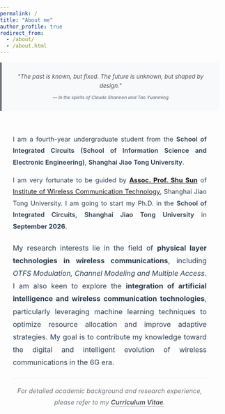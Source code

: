 ```yaml
---
permalink: /
title: "About me"
author_profile: true
redirect_from: 
  - /about/
  - /about.html
---
```


<style>
.academic-profile {
  max-width: 100%;
  line-height: 1.8;
  color: #2c3e50;
  font-size: 1.05em;
  margin-bottom: 1em;
}

.intro-section {
  background: #fdfdfd;
  padding: 2em;
  margin: 0.5em 0 1em 0;
}

.quote-section {
  text-align: center;
  margin: 1em 0 0.5em 0;
  padding: 1.5em;
  background: #f8f9fa;
  border-left: 4px solid #6c757d;
  font-style: italic;
  color: #495057;
}

.quote-text {
  font-size: 0.9em;
  line-height: 1.6;
  margin-bottom: 0.5em;
}

.quote-author {
  font-size: 0.7em;
  color: #6c757d;
  font-weight: 500;
}

.intro-section p {
  margin-bottom: 1em;
  text-align: justify;
}

.intro-section p:last-child {
  margin-bottom: 0;
}

.affiliation a {
  color: #2c3e50;
  text-decoration: none;
  font-weight: 600;
  border-bottom: 1px solid transparent;
  transition: border-bottom 0.2s ease;
}

.affiliation a:hover {
  border-bottom: 1px solid #34495e;
}

.research-section {
  margin: 1.5em 0;
}

.research-description {
  font-size: 1.1em;
  margin-bottom: 2em;
  text-align: justify;
  color: #2c3e50;
}

.cv-note {
  margin: 1.5em 0 0 0;
  padding: 1em 0 0.5em 0;
  border-top: 1px solid #e9ecef;
  font-style: italic;
  color: #6c757d;
  text-align: center;
}

.cv-note a {
  color: #495057;
  text-decoration: none;
  font-weight: 600;
  border-bottom: 1px dotted #6c757d;
}

.cv-note a:hover {
  color: #2c3e50;
  border-bottom: 1px solid #2c3e50;
}

@media (max-width: 768px) {
  .academic-profile {
    font-size: 1em;
  }
  
  .intro-section {
    padding: 1.5em;
    margin: 1.5em 0;
  }
  
  .quote-section {
    padding: 1em;
    margin: 0.8em 0 0.3em 0;
  }
  
  .quote-text {
    font-size: 0.85em;
  }
  
  .quote-author {
    font-size: 0.65em;
  }
}

/* 彻底控制页面底部空白 */
html, body {
  height: auto !important;
  min-height: auto !important;
  max-height: none !important;
  overflow-x: hidden;
}

body {
  margin: 0 !important;
  padding: 0 !important;
}

.page {
  min-height: auto !important;
  height: auto !important;
}

.archive {
  min-height: auto !important;
  height: auto !important;
  padding-bottom: 2em !important;
}

.page__content {
  padding-bottom: 2em !important;
  min-height: auto !important;
  height: auto !important;
}

.initial-content {
  min-height: auto !important;
  height: auto !important;
}

#main {
  min-height: auto !important;
  height: auto !important;
}

.wrapper {
  min-height: auto !important;
  height: auto !important;
}

.layout--single {
  min-height: auto !important;
  height: auto !important;
}

/* 强制页面容器紧贴内容 */
.page__wrapper {
  min-height: auto !important;
  height: auto !important;
}

/* 如果有footer，确保它紧跟内容 */
.page__footer {
  margin-top: 2em !important;
  position: relative !important;
}

/* 移除可能的全局最小高度设置 */
* {
  min-height: auto !important;
}

*:not(.academic-profile):not(.intro-section):not(.quote-section):not(.research-section):not(.cv-note) {
  min-height: auto !important;
}
</style>

<div class="academic-profile">

<div class="quote-section">
<div class="quote-text">"The past is known, but fixed. The future is unknown, but shaped by design."</div>
<div class="quote-author">— In the spirits of Claude Shannon and Tao Yuanming</div>
</div>

<div class="intro-section">
<p>I am a fourth-year undergraduate student from the <span class="affiliation"><a href="https://icisee.sjtu.edu.cn/">School of Integrated Circuits (School of Information Science and Electronic Engineering)</a></span>, <span class="affiliation"><a href="https://www.sjtu.edu.cn">Shanghai Jiao Tong University</a></span>.</p>

<p>I am very fortunate to be guided by <strong><a href="https://icisee.sjtu.edu.cn/jiaoshiml/sunshu.html">Assoc. Prof. Shu Sun</a></strong> of <a href="https://ee.sjtu.edu.cn/Show.aspx?infolb=94&infoid=346&flag=42">Institute of Wireless Communication Technology</a>, Shanghai Jiao Tong University. I am going to start my Ph.D. in the <span class="affiliation"><a href="https://icisee.sjtu.edu.cn/">School of Integrated Circuits</a></span>, <span class="affiliation"><a href="https://www.sjtu.edu.cn">Shanghai Jiao Tong University</a></span> in <strong>September 2026</strong>.</p>

<div class="research-section">
<p class="research-description">My research interests lie in the field of <strong>physical layer technologies in wireless communications</strong>, including <em>OTFS Modulation, Channel Modeling and Multiple Access</em>. I am also keen to explore the <strong>integration of artificial intelligence and wireless communication technologies</strong>, particularly leveraging machine learning techniques to optimize resource allocation and improve adaptive strategies. My goal is to contribute my knowledge toward the digital and intelligent evolution of wireless communications in the 6G era.</p>
</div>

<div class="cv-note">For detailed academic background and research experience, please refer to my <a href="../_pages/Lihan_Zheng_PhD_Application_CV.pdf">Curriculum Vitae</a>.</div>
</div>

<script>
// 彻底消除页面底部空白的强化解决方案
(function() {
    function forceRemoveBottomSpace() {
        // 等待页面完全加载
        setTimeout(function() {
            // 获取实际内容高度
            var mainContent = document.querySelector('.academic-profile') || 
                             document.querySelector('.page__content') || 
                             document.querySelector('#main') ||
                             document.body;
                             
            if (mainContent) {
                var contentHeight = mainContent.offsetHeight;
                var windowHeight = window.innerHeight;
                
                // 强制设置所有可能影响高度的元素
                var selectors = [
                    'html', 'body', '.page', '.archive', '#main', 
                    '.initial-content', '.page__content', '.wrapper',
                    '.layout--single', '.page__wrapper', '.masthead',
                    '.page__hero', '.page__hero--overlay'
                ];
                
                selectors.forEach(function(selector) {
                    var elements = document.querySelectorAll(selector);
                    elements.forEach(function(element) {
                        if (element) {
                            element.style.setProperty('height', 'auto', 'important');
                            element.style.setProperty('min-height', 'auto', 'important');
                            element.style.setProperty('max-height', 'none', 'important');
                        }
                    });
                });
                
                // 特别处理 body 和 html
                document.body.style.setProperty('margin', '0', 'important');
                document.body.style.setProperty('padding', '0', 'important');
                document.documentElement.style.setProperty('height', 'auto', 'important');
                document.documentElement.style.setProperty('min-height', 'auto', 'important');
                
                // 如果内容高度远小于窗口高度，强制调整
                if (windowHeight - contentHeight > 200) {
                    document.body.style.setProperty('height', (contentHeight + 100) + 'px', 'important');
                    document.documentElement.style.setProperty('height', (contentHeight + 100) + 'px', 'important');
                }
                
                // 移除任何可能的固定高度样式
                var allElements = document.querySelectorAll('*');
                for (var i = 0; i < allElements.length; i++) {
                    var element = allElements[i];
                    var computedStyle = window.getComputedStyle(element);
                    if (computedStyle.minHeight && computedStyle.minHeight.indexOf('vh') > -1) {
                        element.style.setProperty('min-height', 'auto', 'important');
                    }
                }
            }
        }, 100);
    }
    
    // 多次执行以确保生效
    document.addEventListener('DOMContentLoaded', forceRemoveBottomSpace);
    window.addEventListener('load', forceRemoveBottomSpace);
    
    // 延迟执行，确保所有脚本都加载完毕
    setTimeout(forceRemoveBottomSpace, 500);
    setTimeout(forceRemoveBottomSpace, 1000);
    setTimeout(forceRemoveBottomSpace, 2000);
    
    // 窗口大小改变时重新调整
    window.addEventListener('resize', function() {
        setTimeout(forceRemoveBottomSpace, 100);
    });
})();
</script>